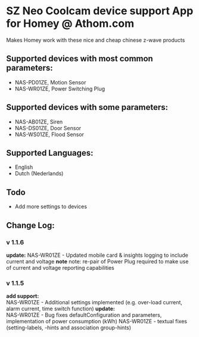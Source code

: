 # SZ Neo Coolcam device support App for Homey @ Athom.com
Makes Homey work with these nice and cheap chinese z-wave products

## Supported devices with most common parameters:
* NAS-PD01ZE, Motion Sensor
* NAS-WR01ZE, Power Switching Plug

## Supported devices with some parameters:
* NAS-AB01ZE, Siren
* NAS-DS01ZE, Door Sensor
* NAS-WS01ZE, Flood Sensor

## Supported Languages:
* English
* Dutch (Nederlands)

## Todo
* Add more settings to devices

## Change Log:
### v 1.1.6
**update:**
NAS-WR01ZE - Updated mobile card & insights logging to include current and voltage
**note**
note: re-pair of Power Plug required to make use of current and voltage reporting capabilities

### v 1.1.5
**add support:**  
NAS-WR01ZE - Additional settings implemented (e.g. over-load current, alarm current, time switch function)
**update:**  
NAS-WR01ZE - Bug fixes defaultConfiguration and parameters, implementation of power consumption (kWh)
NAS-WR01ZE - textual fixes (setting-labels, -hints and association group-hints)

